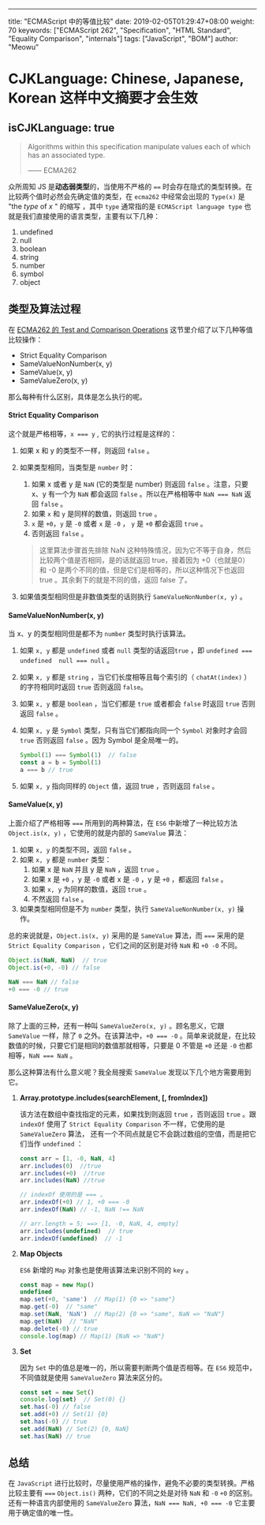 
---
title: "ECMAScript 中的等值比较"
date: 2019-02-05T01:29:47+08:00
weight: 70
keywords: ["ECMAScript 262", "Specification", "HTML Standard", "Equality Comparison", "internals"]
tags: ["JavaScript", "BOM"]
author: "Meowu"
# CJKLanguage: Chinese, Japanese, Korean 这样中文摘要才会生效
isCJKLanguage: true
---

> Algorithms within this specification manipulate values each of which has an associated type. 
>
> —— ECMA262

众所周知 JS 是**动态弱类型**的，当使用不严格的 `==` 时会存在隐式的类型转换。在比较两个值时必然会先确定值的类型，在 `ecma262` 中经常会出现的 `Type(x)` 是 "the _type_ of _x_ " 的缩写  ，其中 `type` 通常指的是 `ECMAScript language type` 也就是我们直接使用的语言类型，主要有以下几种：

1. undefined
2. null
3. boolean
4. string
5. number
6. symbol
7. object

## 类型及算法过程

在 [ECMA262 的 Test and Comparison Operations](https://www.ecma-international.org/ecma-262/9.0/index.html#sec-testing-and-comparison-operations) 这节里介绍了以下几种等值比较操作：

- Strict Equality Comparison
- SameValueNonNumber(x, y)
- SameValue(x, y)
- SameValueZero(x, y)

那么每种有什么区别，具体是怎么执行的呢。

#### Strict Equality Comparison

这个就是严格相等，`x === y` , 它的执行过程是这样的：

1. 如果 x 和 y 的类型不一样，则返回 `false` 。

2. 如果类型相同，当类型是 `number` 时：

   1. 如果 x 或者 y 是 `NaN` (它的类型是 number) 则返回 `false` 。注意，只要 x、y 有一个为 `NaN`  都会返回 `false` 。所以在严格相等中 `NaN === NaN` 返回 `false` 。
   2. 如果 `x` 和 `y` 是同样的数值，则返回 `true` 。
   3. `x` 是 `+0`，`y` 是 `-0` 或者 `x` 是 `-0` ， `y` 是 `+0` 都会返回 `true` 。
   4. 否则返回 `false` 。

   > 这里算法步骤首先排除 NaN 这种特殊情况，因为它不等于自身，然后比较两个值是否相同，是的话就返回 true，接着因为 +0（也就是0） 和 -0 是两个不同的值，但是它们是相等的，所以这种情况下也返回 true 。其余剩下的就是不同的值，返回 false 了。

3. 如果值类型相同但是非数值类型的话则执行 `SameValueNonNumber(x, y)` 。

#### SameValueNonNumber(x, y)

当 x、y 的类型相同但是都不为 `number` 类型时执行该算法。

1. 如果 `x, y` 都是 `undefined` 或者 `null` 类型的话返回`true` ，即 `undefined === undefined  null === null` 。

2. 如果 `x, y` 都是 `string` ，当它们长度相等且每个索引的（ `chatAt(index)` ）的字符相同时返回 `true` 否则返回 `false`。

3. 如果 `x, y` 都是 `boolean` ，当它们都是 `true` 或者都会 `false` 时返回 `true` 否则返回 `false` 。

4. 如果 `x, y` 是 `Symbol` 类型，只有当它们都指向同一个 `Symbol` 对象时才会回 `true` 否则返回 `false` 。因为 Symbol 是全局唯一的。

   ```js
   Symbol(1) === Symbol(1)  // false
   const a = b = Symbol(1)
   a === b // true
   ```

5. 如果 `x, y` 指向同样的 `Object` 值，返回 true ，否则返回 `false` 。

#### SameValue(x, y)

上面介绍了严格相等 `===` 所用到的两种算法，在 `ES6` 中新增了一种比较方法 `Object.is(x, y)` ，它使用的就是内部的 `SameValue` 算法：

1. 如果 `x, y` 的类型不同，返回 `false` 。
2. 如果 `x, y` 都是 `number` 类型：
   1. 如果 x 是 `NaN` 并且 y 是 `NaN` ，返回 `true` 。
   2. 如果 x 是 `+0` ，y 是 `-0` 或者 x 是 `-0` ，y 是 `+0` ，都返回 `false` 。
   3. 如果 `x, y` 为同样的数值，返回 `true` 。
   4. 不然返回 `false` 。
3. 如果类型相同但是不为 `number` 类型，执行 `SameValueNonNumber(x, y)` 操作。

总的来说就是，`Object.is(x, y)` 采用的是 `SameValue` 算法，而 `===` 采用的是 `Strict Equality Comparison` ，它们之间的区别是对待 `NaN` 和 `+0 -0` 不同。

```javascript
Object.is(NaN, NaN)  // true
Object.is(+0, -0) // false

NaN === NaN // false
+0 === -0 // true
```

#### SameValueZero(x, y)

除了上面的三种，还有一种叫 `SameValueZero(x, y)` 。顾名思义，它跟 `SameValue` 一样，除了 `0` 之外。在该算法中，`+0 === -0` 。简单来说就是，在比较数值的时候，只要它们是相同的数值那就相等，只要是 0 不管是 `+0` 还是 `-0` 也都相等，`NaN === NaN` 。

那么这种算法有什么意义呢？我全局搜索 `SameValue` 发现以下几个地方需要用到它。

1. **Array.prototype.includes(searchElement, [, fromIndex])** 

   该方法在数组中查找指定的元素，如果找到则返回 `true` ，否则返回 `true` 。跟 `indexOf` 使用了 `Strict Equality Comparison` 不一样，它使用的是 `SameValueZero` 算法， 还有一个不同点就是它不会跳过数组的空值，而是把它们当作 `undefined` ：

   ```js
   const arr = [1, -0, NaN, 4]
   arr.includes(0)  //true
   arr.includes(+0)  //true
   arr.includes(NaN) //true
   
   // indexOf 使用的是 === 。
   arr.indexOf(+0) // 1, +0 === -0
   arr.indexOf(NaN) // -1, NaN !== NaN
   
   // arr.length = 5; ==> [1, -0, NaN, 4, empty]
   arr.includes(undefined)  // true
   arr.indexOf(undefined)  // -1
   
   ```

2. **Map Objects** 

   `ES6` 新增的 `Map` 对象也是使用该算法来识别不同的 `key` 。

   ```js
   const map = new Map()
   undefined
   map.set(+0, 'same')  // Map(1) {0 => "same"}
   map.get(-0)  // "same"
   map.set(NaN, 'NaN')  // Map(2) {0 => "same", NaN => "NaN"}
   map.get(NaN)  // "NaN"
   map.delete(-0) // true
   console.log(map) // Map(1) {NaN => "NaN"}
   ```

3. **Set**

   因为 `Set` 中的值总是唯一的，所以需要判断两个值是否相等。在 `ES6` 规范中，不同值就是使用 `SameValueZero` 算法来区分的。

   ```js
   const set = new Set()
   console.log(set)  // Set(0) {}
   set.has(-0) // false
   set.add(+0) // Set(1) {0}
   set.has(-0) // true
   set.add(NaN) // Set(2) {0, NaN}
   set.has(NaN) // true
   ```

## 总结

在 `JavaScript` 进行比较时，尽量使用严格的操作，避免不必要的类型转换。严格比较主要有 `===` `Object.is()` 两种，它们的不同之处是对待 `NaN` 和 `-0` `+0` 的区别。还有一种语言内部使用的 `SameValueZero`  算法，`NaN === NaN, +0 === -0` 它主要用于确定值的唯一性。
